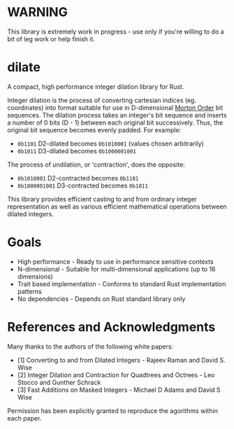 # WARNING
This library is extremely work in progress - use only if you're willing to do a bit of leg work or help finish it.

# dilate
A compact, high performance integer dilation library for Rust.

Integer dilation is the process of converting cartesian indices (eg. coordinates) into format suitable for use in D-dimensional [Morton Order](https://en.wikipedia.org/wiki/Z-order_curve) bit sequences. The dilation process takes an integer's bit sequence and inserts a number of 0 bits (D - 1) between each original bit successively. Thus, the original bit sequence becomes evenly padded. For example:
* `0b1101` D2-dilated becomes `0b1010001` (values chosen arbitrarily)
* `0b1011` D3-dilated becomes `0b1000001001`

The process of undilation, or 'contraction', does the opposite:
* `0b1010001` D2-contracted becomes `0b1101`
* `0b1000001001` D3-contracted becomes `0b1011`

This library provides efficient casting to and from ordinary integer representation as well as various efficient mathematical operations between dilated integers.

# Goals
* High performance - Ready to use in performance sensitive contexts
* N-dimensional - Suitable for multi-dimensional applications (up to 16 dimensions)
* Trait based implementation - Conforms to standard Rust implementation patterns
* No dependencies - Depends on Rust standard library only

# References and Acknowledgments
Many thanks to the authors of the following white papers:
* [1] Converting to and from Dilated Integers - Rajeev Raman and David S. Wise
* [2] Integer Dilation and Contraction for Quadtrees and Octrees - Leo Stocco and Gunther Schrack
* [3] Fast Additions on Masked Integers - Michael D Adams and David S Wise

Permission has been explicitly granted to reproduce the agorithms within each paper.
